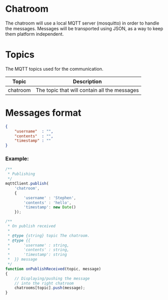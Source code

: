 # Chatroom

The chatroom will use a local MQTT server (mosquitto) in order to handle the messages.
Messages will be transported using JSON, as a way to keep them platform independent.

# Topics

The MQTT topics used for the communication.

| Topic | Description |
| ----- | ----------- |
| chatroom | The topic that will contain all the messages |


# Messages format

```json
{
    "username"  : "",
    "contents"  : "",
    "timestamp" : ""
}
```

### Example:

```js
/**
 * Publishing
 */ 
mqttClient.publish(
    'chatroom',
    {
        'username' : 'Stephen',
        'contents' : 'hello',
        'timestamp': new Date()
    });

/**
 * On publish received
 *
 * @type {string} topic The chatroom.
 * @type {{
 *      'username' : string,
 *      'contents' : string,
 *      'timestamp': string
 *  }} message
 */
function onPublishReceived(topic, message)
{
    // Displaying/pushing the message
    // into the right chatroom
    chatrooms[topic].push(message);
}
``` 